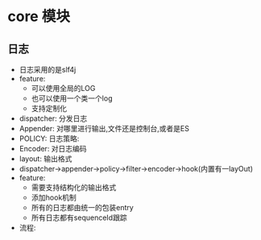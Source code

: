 # core 模块


## 日志
- 日志采用的是slf4j
- feature:
    - 可以使用全局的LOG 
    - 也可以使用一个类一个log
    - 支持定制化
- dispatcher: 分发日志
- Appender: 对哪里进行输出,文件还是控制台,或者是ES
- POLICY: 日志策略:
- Encoder: 对日志编码
- layout: 输出格式
- dispatcher->appender->policy->filter->encoder->hook(内置有一layOut)
- feature:
    - 需要支持结构化的输出格式
    - 添加hook机制
    - 所有的日志都由统一的包装entry
    - 所有日志都有sequenceId跟踪
- 流程:
    ```$xslt
 
```